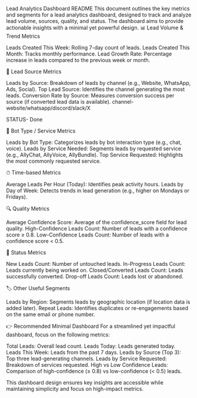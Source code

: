 Lead Analytics Dashboard README
This document outlines the key metrics and segments for a lead analytics dashboard, designed to track and analyze lead volume, sources, quality, and status. The dashboard aims to provide actionable insights with a minimal yet powerful design.
📊 Lead Volume & Trend Metrics

Leads Created This Week: Rolling 7-day count of leads.
Leads Created This Month: Tracks monthly performance.
Lead Growth Rate: Percentage increase in leads compared to the previous week or month.

🎯 Lead Source Metrics

Leads by Source: Breakdown of leads by channel (e.g., Website, WhatsApp, Ads, Social).
Top Lead Source: Identifies the channel generating the most leads.
Conversion Rate by Source: Measures conversion success per source (if converted lead data is available).
channel- website/whatsapp/discord/slack/X 

STATUS- Done


🤖 Bot Type / Service Metrics

Leads by Bot Type: Categorizes leads by bot interaction type (e.g., chat, voice).
Leads by Service Needed: Segments leads by requested service (e.g., AllyChat, AllyVoice, AllyBundle).
Top Service Requested: Highlights the most commonly requested service.

⏱ Time-based Metrics

Average Leads Per Hour (Today): Identifies peak activity hours.
Leads by Day of Week: Detects trends in lead generation (e.g., higher on Mondays or Fridays).

🔍 Quality Metrics

Average Confidence Score: Average of the confidence_score field for lead quality.
High-Confidence Leads Count: Number of leads with a confidence score ≥ 0.8.
Low-Confidence Leads Count: Number of leads with a confidence score < 0.5.

📌 Status Metrics

New Leads Count: Number of untouched leads.
In-Progress Leads Count: Leads currently being worked on.
Closed/Converted Leads Count: Leads successfully converted.
Drop-off Leads Count: Leads lost or abandoned.

🏷 Other Useful Segments

Leads by Region: Segments leads by geographic location (if location data is added later).
Repeat Leads: Identifies duplicates or re-engagements based on the same email or phone number.

👉 Recommended Minimal Dashboard
For a streamlined yet impactful dashboard, focus on the following metrics:

Total Leads: Overall lead count.
Leads Today: Leads generated today.
Leads This Week: Leads from the past 7 days.
Leads by Source (Top 3): Top three lead-generating channels.
Leads by Service Requested: Breakdown of services requested.
High vs Low Confidence Leads: Comparison of high-confidence (≥ 0.8) vs low-confidence (< 0.5) leads.

This dashboard design ensures key insights are accessible while maintaining simplicity and focus on high-impact metrics.